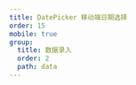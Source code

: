 ```yaml
---
title: DatePicker 移动端日期选择
order: 15
mobile: true
group:
  title: 数据录入
  order: 2
  path: data
---
```


<code src="../demo/DatePicker.tsx"></code>
<API src="../src/DatePicker.tsx"></API>
